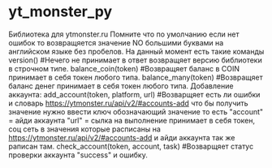 # yt_monster_py
Библиотека для ytmonster.ru
Помните что по умолчанию если нет ошибок то возвращяется значение NO большими буквами на английском языке без пробелов.
На данный момент есть такие команды
version() #Нечего не принимает в ответ возвращяет версию библиотеки в строчном типе.
balance_coin(token) #Возвращяет баланс в COIN принимает в себя токен любого типа.
balance_many(token) #Возвращяет баланс денег принимает в себя токен любого типа.
Добавление аккаунта:
add_account(token, platform, url) #Возварщяет есть ли ошибки и словарь https://ytmonster.ru/api/v2/#accounts-add что бы получить значение нужно ввести ключ обозначающий значение то есть
"account" = айди аккаунта
"url" = сылка на выполнение 
принимает в себя токен, соц сеть в значения которые расписаны на https://ytmonster.ru/api/v2/#accounts-add и айди аккаунта так же раписан там.
check_account(token, account, task) #Возварщяет статус проверки аккаунта "success" и ошибку.
